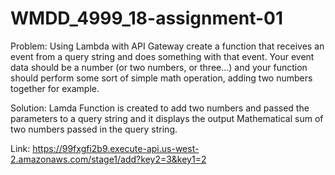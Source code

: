 # WMDD_4999_18-assignment-01

Problem: Using Lambda with API Gateway create a function that receives an event from a query string and does something with that event. Your event data should be a number (or two numbers, or three...) and your function should perform some sort of simple math operation, adding two numbers together for example.

Solution: Lamda Function is created to add two numbers and passed the parameters to a query string and it displays the output Mathematical sum of two numbers passed in the query string.

Link:
https://99fxgfi2b9.execute-api.us-west-2.amazonaws.com/stage1/add?key2=3&key1=2
 
